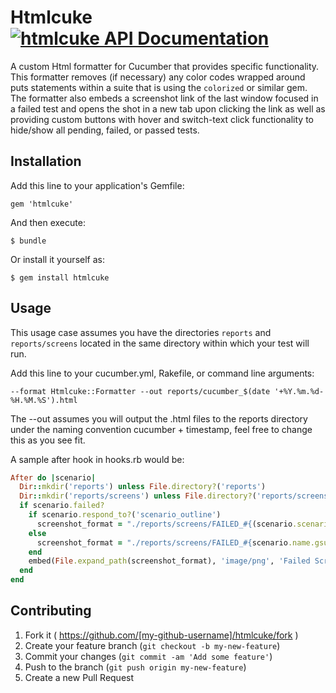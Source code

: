 # Htmlcuke [![htmlcuke API Documentation](https://www.omniref.com/ruby/gems/htmlcuke.png)](https://www.omniref.com/ruby/gems/htmlcuke)

A custom Html formatter for Cucumber that provides specific functionality.
This formatter removes (if necessary) any color codes wrapped around puts statements within a suite that is using the ```colorized``` or similar gem.
The formatter also embeds a screenshot link of the last window focused in a failed test and opens the shot in a new tab upon clicking the link as well as providing custom buttons with hover and switch-text click functionality to hide/show all pending, failed, or passed tests.

## Installation

Add this line to your application's Gemfile:

    gem 'htmlcuke'

And then execute:

    $ bundle

Or install it yourself as:

    $ gem install htmlcuke

## Usage

This usage case assumes you have the directories ```reports``` and ```reports/screens``` located in the same directory within which your test will run.

Add this line to your cucumber.yml, Rakefile, or command line arguments:
```
--format Htmlcuke::Formatter --out reports/cucumber_$(date '+%Y.%m.%d-%H.%M.%S').html
```

The --out assumes you will output the .html files to the reports directory under the naming convention cucumber + timestamp, feel free to change this as you see fit.

A sample after hook in hooks.rb would be:

```ruby
After do |scenario|
  Dir::mkdir('reports') unless File.directory?('reports')
  Dir::mkdir('reports/screens') unless File.directory?('reports/screens')
  if scenario.failed?
    if scenario.respond_to?('scenario_outline')
      screenshot_format = "./reports/screens/FAILED_#{(scenario.scenario_outline.title + ' ' + scenario.name).gsub(' ','_').gsub(/[^0-9A-Za-z_]/, '')}.png"
    else
      screenshot_format = "./reports/screens/FAILED_#{scenario.name.gsub(' ','_').gsub(/[^0-9A-Za-z_]/, '')}.png"
    end
    embed(File.expand_path(screenshot_format), 'image/png', 'Failed Screenshot')
  end
end
```

## Contributing

1. Fork it ( https://github.com/[my-github-username]/htmlcuke/fork )
2. Create your feature branch (`git checkout -b my-new-feature`)
3. Commit your changes (`git commit -am 'Add some feature'`)
4. Push to the branch (`git push origin my-new-feature`)
5. Create a new Pull Request
